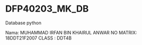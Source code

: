 # DFP40203_MK_DB
 Database python

Nama: MUHAMMAD IRFAN BIN KHAIRUL ANWAR
NO MATRIX: 18DDT21F2007
CLASS : DDT4B